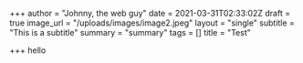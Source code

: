 +++
author = "Johnny, the web guy"
date = 2021-03-31T02:33:02Z
draft = true
image_url = "/uploads/images/image2.jpeg"
layout = "single"
subtitle = "This is a subtitle"
summary = "summary"
tags = []
title = "Test"

+++
hello